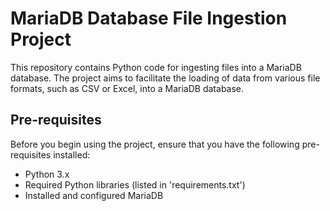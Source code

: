 # MariaDB Database File Ingestion Project
 
This repository contains Python code for ingesting files into a MariaDB database. The project aims to facilitate the loading of data from various file formats, such as CSV or Excel, into a MariaDB database.

## Pre-requisites

Before you begin using the project, ensure that you have the following pre-requisites installed:

- Python 3.x
- Required Python libraries (listed in 'requirements.txt')
- Installed and configured MariaDB